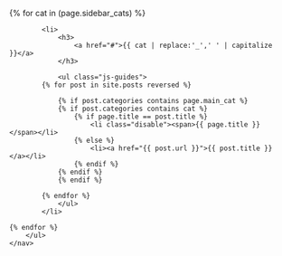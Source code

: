 <aside>
    <nav>
        <ul>
    {% for cat in (page.sidebar_cats) %}
    
            <li>
                <h3>
                    <a href="#">{{ cat | replace:'_',' ' | capitalize }}</a>
                </h3>
                
                <ul class="js-guides">
            {% for post in site.posts reversed %}
            
                {% if post.categories contains page.main_cat %}
                {% if post.categories contains cat %}
                    {% if page.title == post.title %}
                        <li class="disable"><span>{{ page.title }}</span></li>
                    {% else %}
                        <li><a href="{{ post.url }}">{{ post.title }}</a></li>
                    {% endif %}
                {% endif %}
                {% endif %}
                
            {% endfor %}
                </ul>
            </li>
            
    {% endfor %}
        </ul>
    </nav>
</aside>